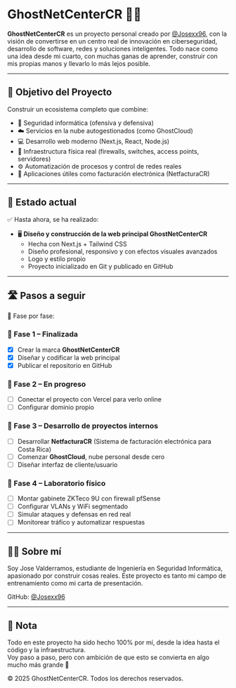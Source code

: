 # GhostNetCenterCR 👻🚀

**GhostNetCenterCR** es un proyecto personal creado por [@Josexx96](https://github.com/Josexx96), con la visión de convertirse en un centro real de innovación en ciberseguridad, desarrollo de software, redes y soluciones inteligentes. Todo nace como una idea desde mi cuarto, con muchas ganas de aprender, construir con mis propias manos y llevarlo lo más lejos posible.

---

## 🎯 Objetivo del Proyecto

Construir un ecosistema completo que combine:
- 🔐 Seguridad informática (ofensiva y defensiva)
- ☁️ Servicios en la nube autogestionados (como GhostCloud)
- 💻 Desarrollo web moderno (Next.js, React, Node.js)
- 🧱 Infraestructura física real (firewalls, switches, access points, servidores)
- ⚙️ Automatización de procesos y control de redes reales
- 💼 Aplicaciones útiles como facturación electrónica (NetfacturaCR)

---

## 🚧 Estado actual

✅ Hasta ahora, se ha realizado:

- 🖥️ **Diseño y construcción de la web principal GhostNetCenterCR**
  - Hecha con Next.js + Tailwind CSS
  - Diseño profesional, responsivo y con efectos visuales avanzados
  - Logo y estilo propio
  - Proyecto inicializado en Git y publicado en GitHub

---

## 🛣️ Pasos a seguir

🔄 Fase por fase:

### 🔹 Fase 1 – Finalizada
- [x] Crear la marca **GhostNetCenterCR**
- [x] Diseñar y codificar la web principal
- [x] Publicar el repositorio en GitHub

### 🔸 Fase 2 – En progreso
- [ ] Conectar el proyecto con Vercel para verlo online
- [ ] Configurar dominio propio

### 🔹 Fase 3 – Desarrollo de proyectos internos
- [ ] Desarrollar **NetfacturaCR** (Sistema de facturación electrónica para Costa Rica)
- [ ] Comenzar **GhostCloud**, nube personal desde cero
- [ ] Diseñar interfaz de cliente/usuario

### 🔸 Fase 4 – Laboratorio físico
- [ ] Montar gabinete ZKTeco 9U con firewall pfSense
- [ ] Configurar VLANs y WiFi segmentado
- [ ] Simular ataques y defensas en red real
- [ ] Monitorear tráfico y automatizar respuestas

---

## 👨‍💻 Sobre mí

Soy Jose Valderramos, estudiante de Ingeniería en Seguridad Informática, apasionado por construir cosas reales. Este proyecto es tanto mi campo de entrenamiento como mi carta de presentación.

GitHub: [@Josexx96](https://github.com/Josexx96)

---

## 🧠 Nota

Todo en este proyecto ha sido hecho 100% por mí, desde la idea hasta el código y la infraestructura.  
Voy paso a paso, pero con ambición de que esto se convierta en algo mucho más grande 💪

© 2025 GhostNetCenterCR. Todos los derechos reservados.

